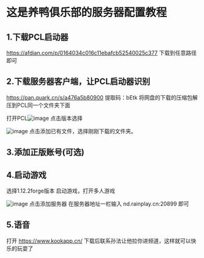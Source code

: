 # 这是养鸭俱乐部的服务器配置教程

## 1.下载PCL启动器 

https://afdian.com/p/0164034c016c11ebafcb52540025c377 下载到任意路径即可

## 2.下载服务器客户端，让PCL启动器识别
https://pan.quark.cn/s/a476a5b80900 提取码：bEtk
将网盘的下载的压缩包解压到PCL同一个文件夹下面

打开PCL![image](https://github.com/user-attachments/assets/aa9e4da0-29b0-4f7c-8dfe-7d33f00882e7)
点击版本选择


![image](https://github.com/user-attachments/assets/22a1e1e1-aa43-45d9-935d-df6780b43681)
点击添加已有文件，选择刚刚下载的文件夹。

## 3.添加正版账号(可选)

## 4.启动游戏

选择1.12.2forge版本 启动游戏，打开多人游戏


![image](https://github.com/user-attachments/assets/d3889b68-4dd5-42f7-96b2-40bdfabd897d)
点击添加服务器 在服务器地址一栏输入   nd.rainplay.cn:20899  即可

## 5.语音
打开 https://www.kookapp.cn/ 下载后联系孙法让他拉你进频道，这样就可以快乐的玩耍了

